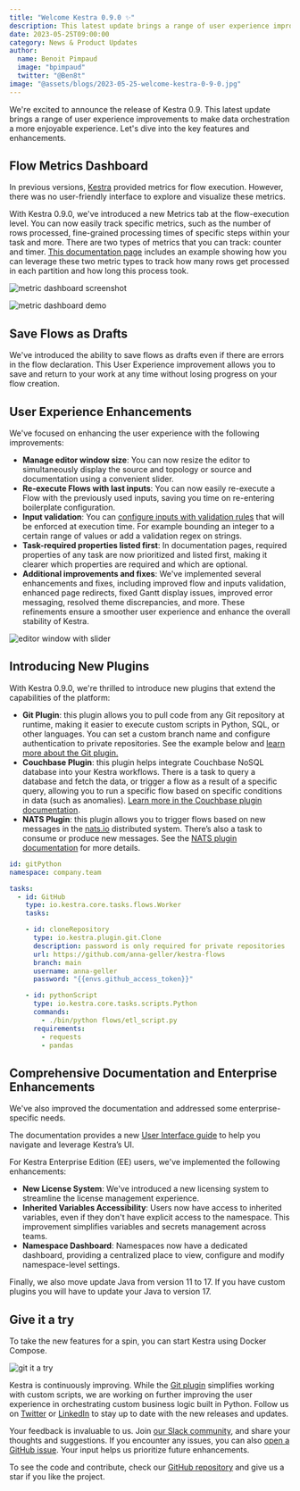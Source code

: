 ```yaml
---
title: "Welcome Kestra 0.9.0 ✨"
description: This latest update brings a range of user experience improvements to make data orchestration a more enjoyable experience.
date: 2023-05-25T09:00:00
category: News & Product Updates
author:
  name: Benoit Pimpaud
  image: "bpimpaud"
  twitter: "@Ben8t"
image: "@assets/blogs/2023-05-25-welcome-kestra-0-9-0.jpg"
---
```


We're excited to announce the release of Kestra 0.9. This latest update brings a range of user experience improvements to make data orchestration a more enjoyable experience. Let's dive into the key features and enhancements.

## Flow Metrics Dashboard

In previous versions, [Kestra](https://github.com/kestra-io/kestra) provided metrics for flow execution. However, there was no user-friendly interface to explore and visualize these metrics.

With Kestra 0.9.0, we've introduced a new Metrics tab at the flow-execution level. You can now easily track specific metrics, such as the number of rows processed, fine-grained processing times of specific steps within your task and more.
There are two types of metrics that you can track: counter and timer. [This documentation page](https://kestra.io/docs/plugin-developer-guide/outputs#use-cases-for-metrics) includes an example showing how you can leverage these two metric types to track how many rows get processed in each partition and how long this process took.


![metric dashboard screenshot](@assets/blogs/2023-05-25-welcome-kestra-0-9-0/metric_dashboard_screenshot.png)

![metric dashboard demo](@assets/blogs/2023-05-25-welcome-kestra-0-9-0/metric_dashboard_demo.gif)


## Save Flows as Drafts

We've introduced the ability to save flows as drafts even if there are errors in the flow declaration.
This User Experience improvement allows you to save and return to your work at any time without losing progress on your flow creation.

## User Experience Enhancements

We've focused on enhancing the user experience with the following improvements:
* **Manage editor window size**: You can now resize the editor to simultaneously display the source and topology or source and documentation using a convenient slider.
* **Re-execute Flows with last inputs**: You can now easily re-execute a Flow with the previously used inputs, saving you time on re-entering boilerplate configuration.
* **Input validation**: You can [configure inputs with validation rules](https://kestra.io/docs/developer-guide/inputs#input-validation) that will be enforced at execution time. For example bounding an integer to a certain range of values or add a validation regex on strings.
* **Task-required properties listed first**: In documentation pages, required properties of any task are now prioritized and listed first, making it clearer which properties are required and which are optional.
* **Additional improvements and fixes**: We've implemented several enhancements and fixes, including improved flow and inputs validation, enhanced page redirects, fixed Gantt display issues, improved error messaging, resolved theme discrepancies, and more. These refinements ensure a smoother user experience and enhance the overall stability of Kestra.

![editor window with slider](@assets/blogs/2023-05-25-welcome-kestra-0-9-0/window_slider.gif)

## Introducing New Plugins
With Kestra 0.9.0, we're thrilled to introduce new plugins that extend the capabilities of the platform:

* **Git Plugin**: this plugin allows you to pull code from any Git repository at runtime, making it easier to execute custom scripts in Python, SQL, or other languages. You can set a custom branch name and configure authentication to private repositories. See the example below and [learn more about the Git plugin.](/plugins/plugin-git)
* **Couchbase Plugin**: this plugin helps integrate Couchbase NoSQL database into your Kestra workflows. There is a task to query a database and fetch the data, or trigger a flow as a result of a specific query, allowing you to run a specific flow based on specific conditions in data (such as anomalies). [Learn more in the Couchbase plugin documentation](/plugins/plugin-couchbase).
* **NATS Plugin**: this plugin allows you to trigger flows based on new messages in the [nats.io](https://nats.io/) distributed system. There’s also a task to consume or produce new messages. See the [NATS plugin documentation](/plugins/plugin-nats) for more details.

```yaml
id: gitPython
namespace: company.team

tasks:
  - id: GitHub
    type: io.kestra.core.tasks.flows.Worker
    tasks:

    - id: cloneRepository
      type: io.kestra.plugin.git.Clone
      description: password is only required for private repositories
      url: https://github.com/anna-geller/kestra-flows
      branch: main
      username: anna-geller
      password: "{{envs.github_access_token}}"

    - id: pythonScript
      type: io.kestra.core.tasks.scripts.Python
      commands:
        - ./bin/python flows/etl_script.py
      requirements:
        - requests
        - pandas
```

## Comprehensive Documentation and Enterprise Enhancements

We've also improved the documentation and addressed some enterprise-specific needs.

The documentation provides a new [User Interface guide](https://kestra.io/docs/user-interface-guide) to help you navigate and leverage Kestra’s UI.

For Kestra Enterprise Edition (EE) users, we've implemented the following enhancements:

* **New License System**: We've introduced a new licensing system to streamline the license management experience.
* **Inherited Variables Accessibility**: Users now have access to inherited variables, even if they don't have explicit access to the namespace. This improvement simplifies variables and secrets management across teams.
* **Namespace Dashboard**: Namespaces now have a dedicated dashboard, providing a centralized place to view, configure and modify namespace-level settings.

Finally, we also move update Java from version 11 to 17. If you have custom plugins you will have to update your Java to version 17.


## Give it a try

To take the new features for a spin, you can start Kestra using Docker Compose.

![git it a try](@assets/blogs/2023-05-25-welcome-kestra-0-9-0/give_it_try.png)

Kestra is continuously improving. While the [Git plugin](/plugins/plugin-git) simplifies working with custom scripts, we are working on further improving the user experience in orchestrating custom business logic built in Python. Follow us on [Twitter](https://twitter.com/kestra_io) or [LinkedIn](https://fr.linkedin.com/company/kestra) to stay up to date with the new releases and updates.

Your feedback is invaluable to us. Join [our Slack community](https://kestra.io/slack), and share your thoughts and suggestions. If you encounter any issues, you can also [open a GitHub issue](https://github.com/kestra-io/kestra/issues/new/choose). Your input helps us prioritize future enhancements.

To see the code and contribute, check our [GitHub repository](https://github.com/kestra-io/kestra) and give us a star if you like the project.